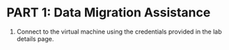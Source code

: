 # PART 1: Data Migration Assistance  

1. Connect to the virtual machine using the credentials provided in the lab details page.  




